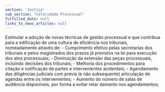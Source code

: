 ```yaml
---
section: 'Justiça'
sub_section: "Celeridade Processual"
fulfilled_date: null
links_to_news_articles: null
---
```


Estimular a adoção de novas técnicas de gestão processual e que contribua para a edificação de uma cultura de eficiência nos tribunais, nomeadamente através de: - Cumprimento efetivo pelas secretarias dos tribunais e pelos magistrados dos prazos já previstos na lei para execução dos atos processuais; - Diminuição da extensão das peças processuais, incluindo decisões dos tribunais; - Melhoria dos procedimentos para citação e notificação de partes e intervenientes acidentais; - Agendamento das diligências judiciais com prévia (e não subsequente) articulação de agendas entre os intervenientes; - Aumento do número de salas de audiência disponíveis, por forma a evitar retar damento nos agendamentos;